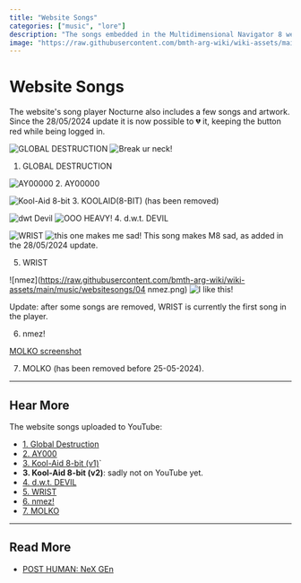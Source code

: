 ```yaml
---
title: "Website Songs"
categories: ["music", "lore"]
description: "The songs embedded in the Multidimensional Navigator 8 website."
image: "https://raw.githubusercontent.com/bmth-arg-wiki/wiki-assets/main/music/websitesongs/website_songs_300.png"
---
```

# Website Songs

The website's song player Nocturne also includes a few songs and artwork.
Since the 28/05/2024 update it is now possible to 💔 it, keeping the button red while 
being logged in.

![GLOBAL DESTRUCTION](https://raw.githubusercontent.com/bmth-arg-wiki/wiki-assets/main/music/websitesongs/global_destruction.png)
![Break ur neck!](https://raw.githubusercontent.com/bmth-arg-wiki/wiki-assets/main/webpage/global_destruction_m8.png)

1. GLOBAL DESTRUCTION

![AY00000](https://raw.githubusercontent.com/bmth-arg-wiki/wiki-assets/main/music/websitesongs/AY00000.png)
2. AY00000

![Kool-Aid 8-bit](https://raw.githubusercontent.com/bmth-arg-wiki/wiki-assets/main/music/websitesongs/kool8.png)
3. KOOLAID(8-BIT) (has been removed)

![dwt Devil](https://raw.githubusercontent.com/bmth-arg-wiki/wiki-assets/main/music/websitesongs/06.png)
![OOO HEAVY!](https://raw.githubusercontent.com/bmth-arg-wiki/wiki-assets/main/webpage/dwtdevil_m8.png)
4. d.w.t. DEVIL

![WRIST](https://raw.githubusercontent.com/bmth-arg-wiki/wiki-assets/main/music/websitesongs/WRIST_ARTWORK.png)
![this one makes me sad!](https://raw.githubusercontent.com/bmth-arg-wiki/wiki-assets/main/webpage/wrist_m8.png)
This song makes M8 sad, as added in the 28/05/2024 update.

5. WRIST

![nmez](https://raw.githubusercontent.com/bmth-arg-wiki/wiki-assets/main/music/websitesongs/04 nmez.png)
![I like this!](https://raw.githubusercontent.com/bmth-arg-wiki/wiki-assets/main/webpage/nmez_m8.png)

Update: after some songs are removed, WRIST is currently the first song in the player.

6. nmez!

[MOLKO screenshot](https://raw.githubusercontent.com/bmth-arg-wiki/wiki-assets/main/webpage/molko.jpg)

7. MOLKO (has been removed before 25-05-2024).

***

## Hear More

The website songs uploaded to YouTube:

- [1. Global Destruction](https://www.youtube.com/watch?v=45qzhosnLd8)
- [2. AY000](https://www.youtube.com/watch?v=Uw9ntJukzPA)
- [3. Kool-Aid 8-bit (v1)](https://www.youtube.com/watch?v=bJ9rwo_dm48)`
- **3. Kool-Aid 8-bit (v2)**: sadly not on YouTube yet.
- [4. d.w.t. DEVIL](https://www.youtube.com/watch`?v=fI6FdYM8OY0)
- [5. WRIST](https://www.youtube.com/watch?v=89q8OXs2IAY)
- [6. nmez!](https://www.youtube.com/watch?v=e4I4quwlxGM)
- [7. MOLKO](https://www.youtube.com/watch?v=R42y99A9d-U)

***

## Read More

- [POST HUMAN: NeX GEn](ph-nex-gen)